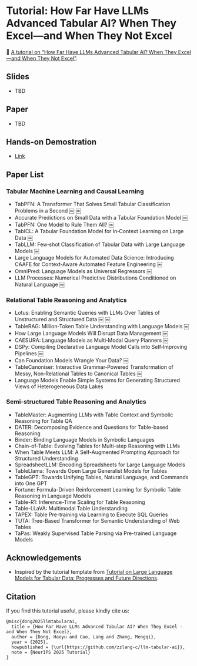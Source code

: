 # Tutorial: How Far Have LLMs Advanced Tabular AI? When They Excel—and When They Not Excel

🌟 [A tutorial on “How Far Have LLMs Advanced Tabular AI? When They Excel—and When They Not Excel”]().

## Slides
- TBD

## Paper
- TBD

## Hands-on Demostration

- [Link](https://github.com/zzlang-c/llm-tabular-ai/tree/main/hands-on-demo)

## Paper List

### Tabular Machine Learning and Causal Learning

- TabPFN: A Transformer That Solves Small Tabular Classification Problems in a Second  ￼ ￼
- Accurate Predictions on Small Data with a Tabular Foundation Model  ￼
- TabPFN: One Model to Rule Them All?  ￼
- TabICL: A Tabular Foundation Model for In‑Context Learning on Large Data  ￼
- TabLLM: Few‑shot Classification of Tabular Data with Large Language Models  ￼
- Large Language Models for Automated Data Science: Introducing CAAFE for Context‑Aware Automated Feature Engineering  ￼
- OmniPred: Language Models as Universal Regressors  ￼
- LLM Processes: Numerical Predictive Distributions Conditioned on Natural Language  ￼

### Relational Table Reasoning and Analytics

- Lotus: Enabling Semantic Queries with LLMs Over Tables of Unstructured and Structured Data  ￼ ￼
- TableRAG: Million‑Token Table Understanding with Language Models  ￼
- How Large Language Models Will Disrupt Data Management  ￼
- CAESURA: Language Models as Multi‑Modal Query Planners  ￼
- DSPy: Compiling Declarative Language Model Calls into Self‑Improving Pipelines  ￼
- Can Foundation Models Wrangle Your Data?  ￼
- TableCanoniser: Interactive Grammar‑Powered Transformation of Messy, Non‑Relational Tables to Canonical Tables  ￼
- Language Models Enable Simple Systems for Generating Structured Views of Heterogeneous Data Lakes

### Semi-structured Table Reasoning and Analytics 

- TableMaster: Augmenting LLMs with Table Context and Symbolic Reasoning for Table QA
- DATER: Decomposing Evidence and Questions for Table-based Reasoning
- Binder: Binding Language Models in Symbolic Languages
- Chain-of-Table: Evolving Tables for Multi-step Reasoning with LLMs
- When Table Meets LLM: A Self-Augmented Prompting Approach for Structured Understanding
- SpreadsheetLLM: Encoding Spreadsheets for Large Language Models
- TableLlama: Towards Open Large Generalist Models for Tables
- TableGPT: Towards Unifying Tables, Natural Language, and Commands into One GPT
- Fortune: Formula-Driven Reinforcement Learning for Symbolic Table Reasoning in Language Models
- Table-R1: Inference-Time Scaling for Table Reasoning
- Table-LLaVA: Multimodal Table Understanding
- TAPEX: Table Pre-training via Learning to Execute SQL Queries
- TUTA: Tree-Based Transformer for Semantic Understanding of Web Tables
- TaPas: Weakly Supervised Table Parsing via Pre-trained Language Models

## Acknowledgements

* Inspired by the tutorial template from [Tutorial on Large Language Models for Tabular Data: Progresses and Future Directions](https://github.com/HaoAreYuDong/Large-Language-Models-for-Tabular-Data/).

## Citation

If you find this tutorial useful, please kindly cite us:

```
@misc{dong2025llmtabularai,
  title = {How Far Have LLMs Advanced Tabular AI? When They Excel - and When They Not Excel},
  author = {Dong, Haoyu and Cao, Lang and Zhang, Mengqi},
  year = {2025},
  howpublished = {\url{https://github.com/zzlang-c/llm-tabular-ai}},
  note = {NeurIPS 2025 Tutorial}
}
```
